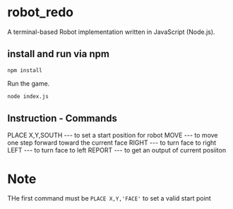 # robot_redo




A terminal-based Robot implementation written in JavaScript (Node.js).


## install and run via npm 

```
npm install
```

Run the game.
```bash
node index.js
```

## Instruction - Commands
 PLACE X,Y,SOUTH --- to set a start position for robot
 MOVE   --- to move one step forward toward the current face
 RIGHT  --- to turn face to right
 LEFT   --- to turn face to left
 REPORT --- to get an output of current posiiton
# Note  
 THe first command must be `PLACE X,Y,'FACE'` to set a valid start point